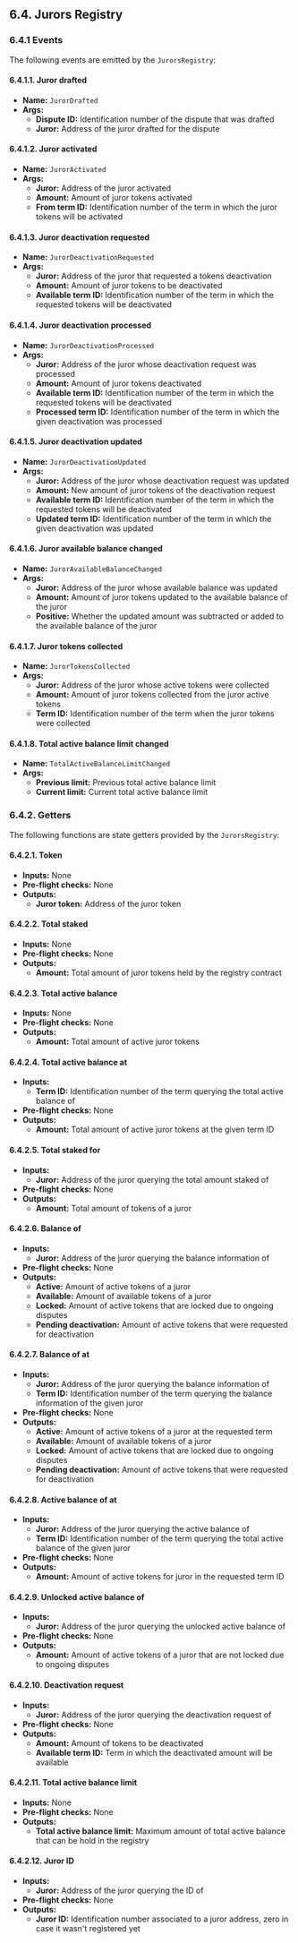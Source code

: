 ## 6.4. Jurors Registry

### 6.4.1 Events

The following events are emitted by the `JurorsRegistry`:

#### 6.4.1.1. Juror drafted

- **Name:** `JurorDrafted`
- **Args:**
    - **Dispute ID:** Identification number of the dispute that was drafted
    - **Juror:** Address of the juror drafted for the dispute

#### 6.4.1.2. Juror activated

- **Name:** `JurorActivated`
- **Args:**
    - **Juror:** Address of the juror activated
    - **Amount:** Amount of juror tokens activated
    - **From term ID:** Identification number of the term in which the juror tokens will be activated
    
#### 6.4.1.3. Juror deactivation requested

- **Name:** `JurorDeactivationRequested`
- **Args:**
    - **Juror:** Address of the juror that requested a tokens deactivation
    - **Amount:** Amount of juror tokens to be deactivated
    - **Available term ID:** Identification number of the term in which the requested tokens will be deactivated
    
#### 6.4.1.4. Juror deactivation processed

- **Name:** `JurorDeactivationProcessed`
- **Args:**
    - **Juror:** Address of the juror whose deactivation request was processed
    - **Amount:** Amount of juror tokens deactivated
    - **Available term ID:** Identification number of the term in which the requested tokens will be deactivated
    - **Processed term ID:** Identification number of the term in which the given deactivation was processed
    
#### 6.4.1.5. Juror deactivation updated

- **Name:** `JurorDeactivationUpdated`
- **Args:**
    - **Juror:** Address of the juror whose deactivation request was updated
    - **Amount:** New amount of juror tokens of the deactivation request
    - **Available term ID:** Identification number of the term in which the requested tokens will be deactivated
    - **Updated term ID:** Identification number of the term in which the given deactivation was updated
    
#### 6.4.1.6. Juror available balance changed

- **Name:** `JurorAvailableBalanceChanged`
- **Args:**
    - **Juror:** Address of the juror whose available balance was updated
    - **Amount:** Amount of juror tokens updated to the available balance of the juror
    - **Positive:** Whether the updated amount was subtracted or added to the available balance of the juror

#### 6.4.1.7. Juror tokens collected

- **Name:** `JurorTokensCollected`
- **Args:**
    - **Juror:** Address of the juror whose active tokens were collected
    - **Amount:** Amount of juror tokens collected from the juror active tokens
    - **Term ID:** Identification number of the term when the juror tokens were collected

#### 6.4.1.8. Total active balance limit changed

- **Name:** `TotalActiveBalanceLimitChanged`
- **Args:**
    - **Previous limit:** Previous total active balance limit
    - **Current limit:** Current total active balance limit

### 6.4.2. Getters

The following functions are state getters provided by the `JurorsRegistry`:

#### 6.4.2.1. Token
- **Inputs:** None 
- **Pre-flight checks:** None
- **Outputs:**
    - **Juror token:** Address of the juror token

#### 6.4.2.2. Total staked
- **Inputs:** None 
- **Pre-flight checks:** None
- **Outputs:**
    - **Amount:** Total amount of juror tokens held by the registry contract

#### 6.4.2.3. Total active balance
- **Inputs:** None 
- **Pre-flight checks:** None
- **Outputs:**
    - **Amount:** Total amount of active juror tokens

#### 6.4.2.4. Total active balance at
- **Inputs:** 
    - **Term ID:** Identification number of the term querying the total active balance of
- **Pre-flight checks:** None
- **Outputs:**
    - **Amount:** Total amount of active juror tokens at the given term ID
    
#### 6.4.2.5. Total staked for
- **Inputs:** 
    - **Juror:** Address of the juror querying the total amount staked of
- **Pre-flight checks:** None
- **Outputs:**
    - **Amount:** Total amount of tokens of a juror
    
#### 6.4.2.6. Balance of
- **Inputs:** 
    - **Juror:** Address of the juror querying the balance information of
- **Pre-flight checks:** None
- **Outputs:**
    - **Active:** Amount of active tokens of a juror
    - **Available:** Amount of available tokens of a juror
    - **Locked:** Amount of active tokens that are locked due to ongoing disputes
    - **Pending deactivation:** Amount of active tokens that were requested for deactivation

#### 6.4.2.7. Balance of at
- **Inputs:** 
    - **Juror:** Address of the juror querying the balance information of
    - **Term ID:** Identification number of the term querying the balance information of the given juror
- **Pre-flight checks:** None
- **Outputs:**
    - **Active:** Amount of active tokens of a juror at the requested term
    - **Available:** Amount of available tokens of a juror
    - **Locked:** Amount of active tokens that are locked due to ongoing disputes
    - **Pending deactivation:** Amount of active tokens that were requested for deactivation
    
#### 6.4.2.8. Active balance of at
- **Inputs:** 
    - **Juror:** Address of the juror querying the active balance of
    - **Term ID:** Identification number of the term querying the total active balance of the given juror
- **Pre-flight checks:** None
- **Outputs:**
    - **Amount:** Amount of active tokens for juror in the requested term ID
    
#### 6.4.2.9. Unlocked active balance of
- **Inputs:** 
    - **Juror:** Address of the juror querying the unlocked active balance of
- **Pre-flight checks:** None
- **Outputs:**
    - **Amount:** Amount of active tokens of a juror that are not locked due to ongoing disputes
    
#### 6.4.2.10. Deactivation request
- **Inputs:** 
    - **Juror:** Address of the juror querying the deactivation request of
- **Pre-flight checks:** None
- **Outputs:**
    - **Amount:** Amount of tokens to be deactivated
    - **Available term ID:** Term in which the deactivated amount will be available
    
#### 6.4.2.11. Total active balance limit
- **Inputs:** None 
- **Pre-flight checks:** None
- **Outputs:**
    - **Total active balance limit:** Maximum amount of total active balance that can be hold in the registry
    
#### 6.4.2.12. Juror ID
- **Inputs:** 
    - **Juror:** Address of the juror querying the ID of
- **Pre-flight checks:** None
- **Outputs:**
    - **Juror ID:** Identification number associated to a juror address, zero in case it wasn't registered yet

